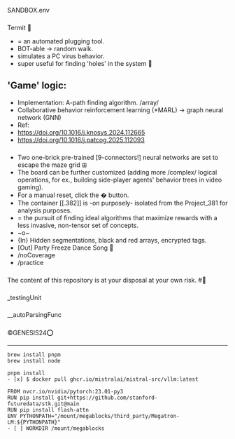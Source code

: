 SANDBOX.env
###
Termit 🐜
* = an automated plugging tool.
* BOT-able -> random walk.
* simulates a PC virus behavior.
* super useful for finding 'holes' in the system 🦠
###

## 'Game' logic:
* Implementation: A-path finding algorithm. /array/
* Collaborative behavior reinforcement learning (*MARL) -> graph neural network (GNN)
* Ref:
* https://doi.org/10.1016/j.knosys.2024.112665  
* https://doi.org/10.1016/j.patcog.2025.112093
###
* Two one-brick pre-trained [9-connectors!] neural networks are set to escape the maze grid ⊞
* The board can be further customized (adding more /complex/ logical operations, for ex., building side-player agents' behavior trees in video gaming).
* For a manual reset, click the � button. 
* The container [[.382]] is -on purposely- isolated from the Project_381 for analysis purposes.
* = the pursuit of finding ideal algorithms that maximize rewards with a less invasive, non-tensor set of concepts.
* ~o~
* {In} Hidden segmentations, black and red arrays, encrypted tags. 
* [Out] Party Freeze Dance Song 🌱
* /noCoverage
* /practice
###
###
The content of this repository is at your disposal at your own risk. 
#🔬
###
_testingUnit
###
__autoParsingFunc
###
©GENESIS24⭕️

---------------------------------

```
brew install pnpm
brew install node

pnpm install
- [x] $ docker pull ghcr.io/mistralai/mistral-src/vllm:latest

FROM nvcr.io/nvidia/pytorch:23.01-py3
RUN pip install git+https://github.com/stanford-futuredata/stk.git@main
RUN pip install flash-attn
ENV PYTHONPATH="/mount/megablocks/third_party/Megatron-LM:${PYTHONPATH}"
- [ ] WORKDIR /mount/megablocks




